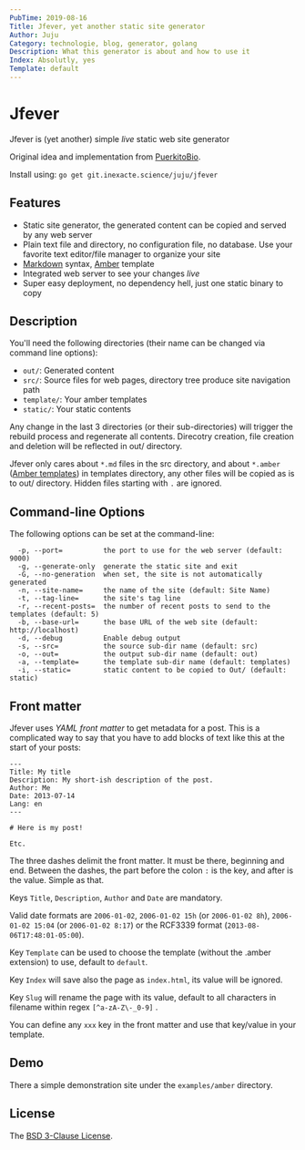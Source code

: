 ```yaml
---
PubTime: 2019-08-16
Title: Jfever, yet another static site generator
Author: Juju
Category: technologie, blog, generator, golang
Description: What this generator is about and how to use it
Index: Absolutly, yes
Template: default
---
```


# Jfever

Jfever is (yet another) simple *live* static web site generator

Original idea and implementation from [PuerkitoBio](https://github.com/PuerkitoBio/trofaf).

Install using: `go get git.inexacte.science/juju/jfever`

## Features

* Static site generator, the generated content can be copied and served by any web server
* Plain text file and directory, no configuration file, no database. Use your favorite text editor/file manager to organize your site
* [Markdown][1] syntax, [Amber][2] template
* Integrated web server to see your changes *live*
* Super easy deployment, no dependency hell, just one static binary to copy


## Description

You'll need the following directories (their name can be changed via command line options):

* `out/`: Generated content
* `src/`: Source files for web pages, directory tree produce site navigation path
* `template/`: Your amber templates
* `static/`: Your static contents

Any change in the last 3 directories (or their sub-directories) will trigger the rebuild process and regenerate all contents. 
Direcotry creation, file creation and deletion will be reflected in out/ directory.

Jfever only cares about `*.md` files in the src directory, and about `*.amber` ([Amber templates][2]) in templates directory, 
any other files will be copied as is to out/ directory. Hidden files starting with `.` are ignored.

## Command-line Options

The following options can be set at the command-line: 

```
  -p, --port=          the port to use for the web server (default: 9000)
  -g, --generate-only  generate the static site and exit
  -G, --no-generation  when set, the site is not automatically generated
  -n, --site-name=     the name of the site (default: Site Name)
  -t, --tag-line=      the site's tag line
  -r, --recent-posts=  the number of recent posts to send to the templates (default: 5)
  -b, --base-url=      the base URL of the web site (default: http://localhost)
  -d, --debug          Enable debug output
  -s, --src=           the source sub-dir name (default: src)
  -o, --out=           the output sub-dir name (default: out)
  -a, --template=      the template sub-dir name (default: templates)
  -i, --static=        static content to be copied to Out/ (default: static)
```

## Front matter

Jfever uses *YAML front matter* to get metadata for a post. This is a complicated way to say that you have to add blocks of text like this at the start of your posts:

```
---
Title: My title
Description: My short-ish description of the post.
Author: Me
Date: 2013-07-14
Lang: en
---

# Here is my post!

Etc.
```

The three dashes delimit the front matter. It must be there, beginning and end. Between the dashes, the part before the colon `:` is the key, and after is the value. Simple as that.

Keys `Title`, `Description`, `Author` and `Date` are mandatory. 

Valid date formats are `2006-01-02`, `2006-01-02 15h` (or `2006-01-02 8h`), `2006-01-02 15:04` (or `2006-01-02 8:17`) or the RCF3339 format (`2013-08-06T17:48:01-05:00`).

Key `Template` can be used to choose the template (without the .amber extension) to use, default to `default`.

Key `Index` will save also the page as `index.html`, its value will be ignored.

Key `Slug` will rename the page with its value, default to all characters in filename within regex `[^a-zA-Z\-_0-9]` .

You can define any `xxx` key in the front matter and use that key/value in your template.

## Demo

There a simple demonstration site under the `examples/amber` directory.

## License

The [BSD 3-Clause License][4].

[1]: http://daringfireball.net/projects/markdown/syntax
[2]: https://github.com/eknkc/amber
[3]: http://golang.org/pkg/html/template/
[4]: http://opensource.org/licenses/BSD-3-Clause
